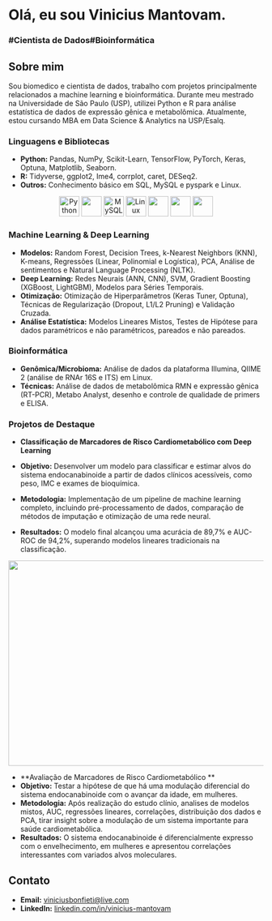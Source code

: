 <h1>Olá, eu sou Vinicius Mantovam.</h1>
<h3>#Cientista de Dados#Bioinformática</h3>

## Sobre mim
Sou biomedico e cientista de dados, trabalho com projetos principalmente relacionados a machine learning e bioinformática. Durante meu mestrado na Universidade de São Paulo (USP), utilizei Python e R para análise estatística de dados de expressão gênica e metabolômica. Atualmente, estou cursando MBA em Data Science & Analytics na USP/Esalq.


### Linguagens e Bibliotecas
* **Python:** Pandas, NumPy, Scikit-Learn, TensorFlow, PyTorch, Keras, Optuna, Matplotlib, Seaborn.
* **R:** Tidyverse, ggplot2, Ime4, corrplot, caret, DESeq2.
* **Outros:** Conhecimento básico em SQL, MySQL e pyspark e Linux.
<p align="center">
  <a href="https://www.python.org/" target="_blank"><img src="https://cdn.jsdelivr.net/gh/devicons/devicon@latest/icons/python/python-original.svg" alt="Python" width="40" height="40"/></a>
  <a href="https://www.r-project.org/" target="_blank"><img src="https://cdn.jsdelivr.net/gh/devicons/devicon@latest/icons/rstudio/rstudio-plain.svg" width="40" height="40"/></a>
  <a href="https://www.mysql.com/" target="_blank"><img src="https://cdn.jsdelivr.net/gh/devicons/devicon@latest/icons/mysql/mysql-original.svg" alt="MySQL" width="40" height="40"/></a>
  <a href="https://www.linux.org/" target="_blank"><img src="https://cdn.jsdelivr.net/gh/devicons/devicon@latest/icons/linux/linux-original.svg" alt="Linux" width="40" height="40"/></a>
  <img src="https://cdn.jsdelivr.net/gh/devicons/devicon@latest/icons/tensorflow/tensorflow-original.svg" width="40" height="40"/>
  <img src="https://cdn.jsdelivr.net/gh/devicons/devicon@latest/icons/pytorch/pytorch-original.svg"  width="40" height="40"/>
  <img src="https://cdn.jsdelivr.net/gh/devicons/devicon@latest/icons/keras/keras-original.svg" width="40" height="40" />
 
          
          
  </a>
</p>

### Machine Learning & Deep Learning
* **Modelos:** Random Forest, Decision Trees, k-Nearest Neighbors (KNN), K-means, Regressões (Linear, Polinomial e Logística), PCA, Análise de sentimentos e Natural Language Processing (NLTK).
* **Deep Learning:** Redes Neurais (ANN, CNN), SVM, Gradient Boosting (XGBoost, LightGBM), Modelos para Séries Temporais.
* **Otimização:** Otimização de Hiperparâmetros (Keras Tuner, Optuna), Técnicas de Regularização (Dropout, L1/L2 Pruning) e Validação Cruzada.
* **Análise Estatística:** Modelos Lineares Mistos, Testes de Hipótese para dados paramétricos e não paramétricos, pareados e não pareados.

### Bioinformática
* **Genômica/Microbioma:** Análise de dados da plataforma Illumina, QIIME 2 (análise de RNAr 16S e ITS) em Linux.
* **Técnicas:** Análise de dados de metabolômica RMN e expressão gênica (RT-PCR), Metabo Analyst, desenho e controle de qualidade de primers e ELISA.

### Projetos de Destaque
* **Classificação de Marcadores de Risco Cardiometabólico com Deep Learning**

* **Objetivo:** Desenvolver um modelo para classificar e estimar alvos do sistema endocanabinoide a partir de dados clínicos acessíveis, como peso, IMC e exames de bioquímica.
* **Metodologia:** Implementação de um pipeline de machine learning completo, incluindo pré-processamento de dados, comparação de métodos de imputação e otimização de uma rede neural.
* **Resultados:** O modelo final alcançou uma acurácia de 89,7% e AUC-ROC de 94,2%, superando modelos lineares tradicionais na classificação.
 <img src="https://media.discordapp.net/attachments/623300452552802305/1400922080589119598/Imagem1.jpg?ex=688e65db&is=688d145b&hm=164805e3519b4157eeaf2d52b4c125efb06b2b3111add51e53722a9ca344f529&=&format=webp&width=658&height=404" width="650" height="405" />
 
* **Avaliação de Marcadores de Risco Cardiometabólico **
* **Objetivo:** Testar a hipótese de que há uma modulação diferencial do sistema endocanabinoide com o avançar da idade, em mulheres.
* **Metodologia:** Após realização do estudo clínio, analises de modelos mistos, AUC, regressões lineares, correlações, distribuição dos dados e PCA, tirar insight sobre a modulação de um sistema importante para saúde cardiometabólica.
* **Resultados:** O sistema endocanabinoide é diferencialmente expresso com o envelhecimento, em mulheres e apresentou correlações interessantes com variados alvos moleculares.

## Contato
* **Email:** viniciusbonfieti@live.com
* **LinkedIn:** [linkedin.com/in/vinicius-mantovam](https://www.linkedin.com/in/vinicius-mantovam)
